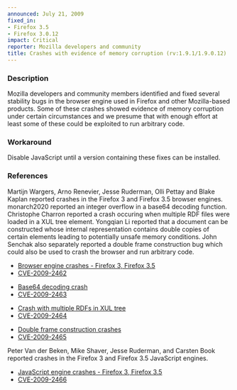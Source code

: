 ```yaml
---
announced: July 21, 2009
fixed_in:
- Firefox 3.5
- Firefox 3.0.12
impact: Critical
reporter: Mozilla developers and community
title: Crashes with evidence of memory corruption (rv:1.9.1/1.9.0.12)
---
```


<h3>Description</h3>

<p>Mozilla developers and community members identified and fixed
several stability bugs in the browser engine used in Firefox and other
Mozilla-based products. Some of these crashes showed evidence of
memory corruption under certain circumstances and we presume that with
enough effort at least some of these could be exploited to run
arbitrary code.</p>

<h3>Workaround</h3>

<p>Disable JavaScript until a version containing these fixes can be
installed.</p>

<h3>References</h3>

<p>Martijn Wargers, Arno Renevier, Jesse Ruderman, Olli Pettay and
Blake Kaplan reported crashes in the Firefox 3 and Firefox 3.5 browser
engines.  monarch2020 reported an integer overflow in a base64
decoding function.  Christophe Charron reported a crash occuring when
multiple RDF files were loaded in a XUL tree element.  Yongqian Li
reported that a document can be constructed whose internal
representation contains double copies of certain elements leading to
potentially unsafe memory conditions.  John Senchak also separately
reported a double frame construction bug which could also be used to
crash the browser and run arbitrary code.</p>
<ul>
  <li><a href="https://bugzilla.mozilla.org/buglist.cgi?bug_id=461861,413085,466763,472950,463350,442227,472668,468211,491134,445177">Browser
  engine crashes - Firefox 3, Firefox 3.5</a></li>
  <li><a class="ex-ref" href="http://cve.mitre.org/cgi-bin/cvename.cgi?name=CVE-2009-2462">CVE-2009-2462</a></li>
</ul>
<ul>
  <li><a href="https://bugzilla.mozilla.org/show_bug.cgi?id=492779">Base64
  decoding crash</a></li>
  <li><a class="ex-ref" href="http://cve.mitre.org/cgi-bin/cvename.cgi?name=CVE-2009-2463">CVE-2009-2463</a></li>
</ul>
<ul>
  <li><a href="https://bugzilla.mozilla.org/show_bug.cgi?id=441785">Crash
  with multiple RDFs in XUL tree</a></li>
  <li><a class="ex-ref" href="http://cve.mitre.org/cgi-bin/cvename.cgi?name=CVE-2009-2464">CVE-2009-2464</a></li>
</ul>
<ul>
  <li><a href="https://bugzilla.mozilla.org/buglist.cgi?bug_id=489050,482578">Double frame construction crashes</a></li>
  <li><a class="ex-ref" href="http://cve.mitre.org/cgi-bin/cvename.cgi?name=CVE-2009-2465">CVE-2009-2465</a></li>
</ul>

<p>Peter Van der Beken, Mike Shaver, Jesse Ruderman, and
Carsten Book reported crashes in the Firefox 3 and Firefox 3.5
JavaScript engines.</p>
<ul>
  <li><a href="https://bugzilla.mozilla.org/buglist.cgi?bug_id=493281,454704,465980,494445">JavaScript
  engine crashes - Firefox 3, Firefox 3.5</a></li>
  <li><a class="ex-ref" href="http://cve.mitre.org/cgi-bin/cvename.cgi?name=CVE-2009-2466">CVE-2009-2466</a></li>
</ul>



